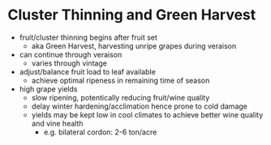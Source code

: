 # Cluster Thinning and Green Harvest
- fruit/cluster thinning begins after fruit set
	- aka Green Harvest, harvesting unripe grapes during veraison
- can continue through veraison
	- varies through vintage
- adjust/balance fruit load to leaf available
	- achieve optimal ripeness in remaining time of season
- high grape yields
	- slow ripening, potentically reducing fruit/wine quality
	- delay winter hardening/acclimation hence prone to cold damage
	- yields may be kept low in cool climates to achieve better wine quality and vine health
		- e.g. bilateral cordon: 2-6 ton/acre